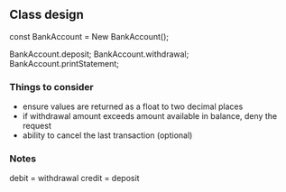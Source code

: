 ## Class design

const BankAccount = New BankAccount();

BankAccount.deposit;
BankAccount.withdrawal;
BankAccount.printStatement;

### Things to consider

  - ensure values are returned as a float to two decimal places
  - if withdrawal amount exceeds amount available in balance, deny the request
  - ability to cancel the last transaction (optional)

### Notes

debit = withdrawal 
credit = deposit

